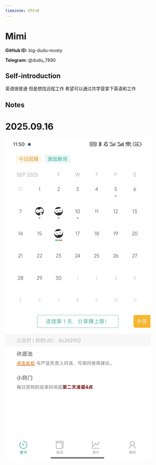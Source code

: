 ```yaml
---
timezone: UTC+8
---
```


# Mimi

**GitHub ID:** big-dudu-mosty

**Telegram:** @dudu_7890

## Self-introduction

英语很普通 但是想找远程工作 希望可以通过共学营拿下英语和工作

## Notes
<!-- Content_START -->
# 2025.09.16
<!-- DAILY_CHECKIN_2025-09-16_START -->
![f3d438aafa185df6a89ceb5adcae76be.jpg](https://raw.githubusercontent.com/IntensiveCoLearning/english_3rd/main/assets/big-dudu-mosty/images/2025-09-16-1758037884554-f3d438aafa185df6a89ceb5adcae76be.jpg)
<!-- DAILY_CHECKIN_2025-09-16_END -->
<!-- Content_END -->
